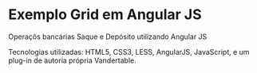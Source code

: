 # Exemplo Grid em Angular JS
Operaçõs bancárias Saque e Depósito utilizando Angular JS

Tecnologias utilizadas: HTML5, CSS3, LESS, AngularJS, JavaScript, e um plug-in de autoria própria Vandertable.
